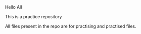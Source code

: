 Hello All

This is a practice repository 

All files present in the repo are for practising and practised files.
